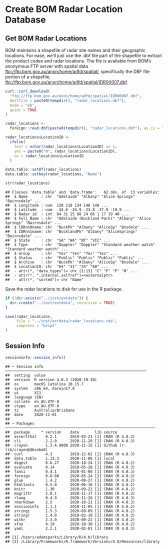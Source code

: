 Create BOM Radar Location Database
================

## Get BOM Radar Locations

BOM maintains a shapefile of radar site names and their geographic
locations. For ease, we’ll just use the .dbf file part of the shapefile
to extract the product codes and radar locations. The file is available
from BOM’s anonymous FTP server with spatial data
<ftp://ftp.bom.gov.au/anon/home/adfd/spatial/>, specifically the DBF
file portion of a shapefile,
<ftp://ftp.bom.gov.au/anon/home/adfd/spatial/IDR00007.dbf>.

``` r
curl::curl_download(
  "ftp://ftp.bom.gov.au/anon/home/adfd/spatial/IDR00007.dbf",
  destfile = paste0(tempdir(), "radar_locations.dbf"),
  mode = "wb",
  quiet = TRUE
)

radar_locations <-
  foreign::read.dbf(paste0(tempdir(), "radar_locations.dbf"), as.is = TRUE)

radar_locations$LocationID <-
  ifelse(
    test = nchar(radar_locations$LocationID) == 1,
    yes = paste0("0", radar_locations$LocationID),
    no = radar_locations$LocationID
  )

data.table::setDT(radar_locations)
data.table::setkey(radar_locations, "Name")

str(radar_locations)
```

    ## Classes 'data.table' and 'data.frame':   62 obs. of  13 variables:
    ##  $ Name      : chr  "Adelaide" "Albany" "Alice Springs" "Bairnsdale" ...
    ##  $ Longitude : num  138 118 134 148 148 ...
    ##  $ Latitude  : num  -34.6 -34.9 -23.8 -37.9 -19.9 ...
    ##  $ Radar_id  : int  64 31 25 68 24 66 1 17 19 40 ...
    ##  $ Full_Name : chr  "Adelaide (Buckland Park)" "Albany" "Alice Springs" "Bairnsdale" ...
    ##  $ IDRnn0name: chr  "BuckPk" "Albany" "AliceSp" "Bnsdale" ...
    ##  $ IDRnn1name: chr  "BucklandPk" "Albany" "AliceSprings" "Bairnsdale" ...
    ##  $ State     : chr  "SA" "WA" "NT" "VIC" ...
    ##  $ Type      : chr  "Doppler" "Doppler" "Standard weather watch" "Standard weather watch" ...
    ##  $ Group     : chr  "Yes" "Yes" "Yes" "Yes" ...
    ##  $ Status    : chr  "Public" "Public" "Public" "Public" ...
    ##  $ Archive   : chr  "BuckPk" "Albany" "AliceSp" "Bnsdale" ...
    ##  $ LocationID: chr  "64" "31" "25" "68" ...
    ##  - attr(*, "data_types")= chr [1:13] "C" "F" "F" "N" ...
    ##  - attr(*, ".internal.selfref")=<externalptr> 
    ##  - attr(*, "sorted")= chr "Name"

Save the radar locations to disk for use in the R package.

``` r
if (!dir.exists("../inst/extdata")) {
  dir.create("../inst/extdata", recursive = TRUE)
}

save(radar_locations,
     file = "../inst/extdata/radar_locations.rda",
     compress = "bzip2"
)
```

## Session Info

``` r
sessioninfo::session_info()
```

    ## ─ Session info ───────────────────────────────────────────────────────────────
    ##  setting  value                       
    ##  version  R version 4.0.3 (2020-10-10)
    ##  os       macOS Catalina 10.15.7      
    ##  system   x86_64, darwin17.0          
    ##  ui       X11                         
    ##  language (EN)                        
    ##  collate  en_AU.UTF-8                 
    ##  ctype    en_AU.UTF-8                 
    ##  tz       Australia/Brisbane          
    ##  date     2020-12-01                  
    ## 
    ## ─ Packages ───────────────────────────────────────────────────────────────────
    ##  package     * version    date       lib source                       
    ##  assertthat    0.2.1      2019-03-21 [1] CRAN (R 4.0.3)               
    ##  cli           2.2.0      2020-11-20 [1] CRAN (R 4.0.3)               
    ##  crayon        1.3.4.9000 2020-11-15 [1] Github (r-lib/crayon@4bceba8)
    ##  curl          4.3        2019-12-02 [1] CRAN (R 4.0.3)               
    ##  data.table    1.13.3     2020-11-06 [1] local                        
    ##  digest        0.6.27     2020-10-24 [1] CRAN (R 4.0.2)               
    ##  evaluate      0.14       2019-05-28 [1] CRAN (R 4.0.3)               
    ##  fansi         0.4.1      2020-01-08 [1] CRAN (R 4.0.3)               
    ##  foreign       0.8-80     2020-05-24 [2] CRAN (R 4.0.3)               
    ##  glue          1.4.2      2020-08-27 [1] CRAN (R 4.0.2)               
    ##  htmltools     0.5.0      2020-06-16 [1] CRAN (R 4.0.2)               
    ##  knitr         1.30       2020-09-22 [1] CRAN (R 4.0.2)               
    ##  magrittr      2.0.1      2020-11-17 [1] CRAN (R 4.0.3)               
    ##  rlang         0.4.9      2020-11-26 [1] CRAN (R 4.0.3)               
    ##  rmarkdown     2.5        2020-10-21 [1] CRAN (R 4.0.3)               
    ##  sessioninfo   1.1.1      2018-11-05 [1] CRAN (R 4.0.2)               
    ##  stringi       1.5.3      2020-09-09 [1] CRAN (R 4.0.2)               
    ##  stringr       1.4.0      2019-02-10 [1] CRAN (R 4.0.3)               
    ##  withr         2.3.0      2020-09-22 [1] CRAN (R 4.0.2)               
    ##  xfun          0.19       2020-10-30 [1] CRAN (R 4.0.2)               
    ##  yaml          2.2.1      2020-02-01 [1] CRAN (R 4.0.3)               
    ## 
    ## [1] /Users/adamsparks/Library/R/4.0/library
    ## [2] /Library/Frameworks/R.framework/Versions/4.0/Resources/library
